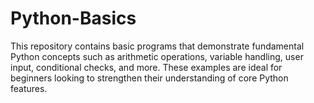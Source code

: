 # Python-Basics
This repository contains basic programs that demonstrate fundamental Python concepts such as arithmetic operations, variable handling, user input, conditional checks, and more. These examples are ideal for beginners looking to strengthen their understanding of core Python features.
